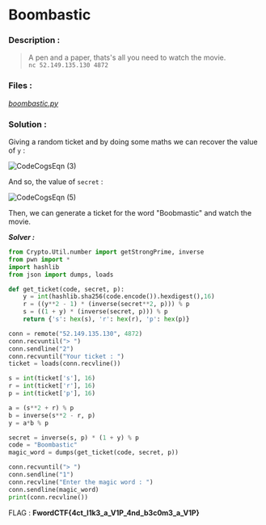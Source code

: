 # Boombastic

### Description :
> A pen and a paper, thats's all you need to watch the movie.  
> `nc 52.149.135.130 4872` 

### Files :  
*[boombastic.py](https://github.com/MehdiBHA/FwordCTF-2021/blob/main/Boombastic/boombastic.py)*

### Solution : 
Giving a random ticket and by doing some maths we can recover the value of `y` :

![CodeCogsEqn (3)](https://user-images.githubusercontent.com/62826765/131255494-87324103-c3de-4968-8787-8ed538bc335b.gif)

And so, the value of `secret` :

![CodeCogsEqn (5)](https://user-images.githubusercontent.com/62826765/131256289-343e1c2d-999c-474b-a7a9-53ed8d76c6ce.gif)

Then, we can generate a ticket for the word "Boobmastic" and watch the movie.

***Solver :***
```python
from Crypto.Util.number import getStrongPrime, inverse
from pwn import *
import hashlib
from json import dumps, loads

def get_ticket(code, secret, p):
    y = int(hashlib.sha256(code.encode()).hexdigest(),16)
    r = ((y**2 - 1) * (inverse(secret**2, p))) % p
    s = ((1 + y) * (inverse(secret, p))) % p
    return {'s': hex(s), 'r': hex(r), 'p': hex(p)}

conn = remote("52.149.135.130", 4872)
conn.recvuntil("> ")
conn.sendline("2")
conn.recvuntil("Your ticket : ")
ticket = loads(conn.recvline())

s = int(ticket['s'], 16)
r = int(ticket['r'], 16)
p = int(ticket['p'], 16)

a = (s**2 + r) % p
b = inverse(s**2 - r, p)
y = a*b % p

secret = inverse(s, p) * (1 + y) % p
code = "Boombastic"
magic_word = dumps(get_ticket(code, secret, p))

conn.recvuntil("> ")
conn.sendline("1")
conn.recvline("Enter the magic word : ")
conn.sendline(magic_word)
print(conn.recvline())
```

FLAG : **FwordCTF{4ct_l1k3_a_V1P_4nd_b3c0m3_a_V1P}**
